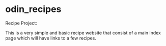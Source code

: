# odin_recipes
Recipe Project:

This is a very simple and basic recipe website that consist of a main index page which will have links to a few recipes.

